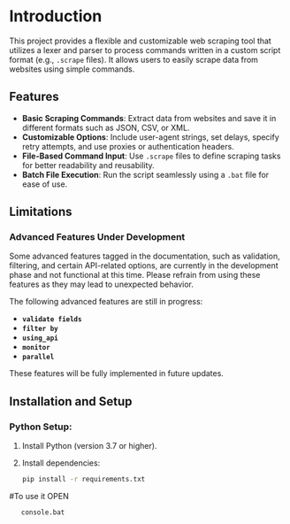 # Introduction

This project provides a flexible and customizable web scraping tool that utilizes a lexer and parser to process commands written in a custom script format (e.g., `.scrape` files). It allows users to easily scrape data from websites using simple commands.

## Features

- **Basic Scraping Commands**: Extract data from websites and save it in different formats such as JSON, CSV, or XML.
- **Customizable Options**: Include user-agent strings, set delays, specify retry attempts, and use proxies or authentication headers.
- **File-Based Command Input**: Use `.scrape` files to define scraping tasks for better readability and reusability.
- **Batch File Execution**: Run the script seamlessly using a `.bat` file for ease of use.

## Limitations

### Advanced Features Under Development

Some advanced features tagged in the documentation, such as validation, filtering, and certain API-related options, are currently in the development phase and not functional at this time. Please refrain from using these features as they may lead to unexpected behavior.

The following advanced features are still in progress:

- **`validate fields`**
- **`filter by`**
- **`using_api`**
- **`monitor`**
- **`parallel`**

These features will be fully implemented in future updates.

## Installation and Setup

### Python Setup:
1. Install Python (version 3.7 or higher).
2. Install dependencies:

   ```bash
   pip install -r requirements.txt


#To use it OPEN
   ```bash
      console.bat

